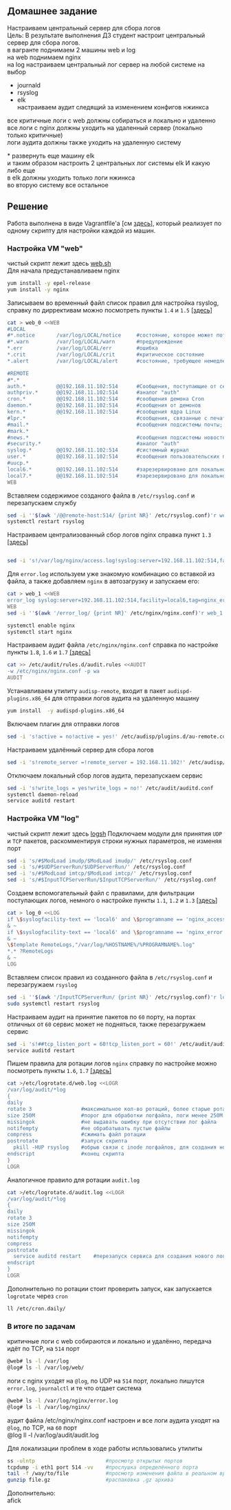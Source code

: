 [](https://github.com/dbudakov/16.log/blob/master/images/16.log_white.jpg)
## Домашнее задание  
Настраиваем центральный сервер для сбора логов  
Цель: В результате выполнения ДЗ студент настроит центральный сервер для сбора логов.  
в вагранте поднимаем 2 машины web и log  
на web поднимаем nginx  
на log настраиваем центральный лог сервер на любой системе на выбор  
- journald  
- rsyslog  
- elk  
настраиваем аудит следящий за изменением конфигов нжинкса  
  
все критичные логи с web должны собираться и локально и удаленно  
все логи с nginx должны уходить на удаленный сервер (локально только критичные)  
логи аудита должны также уходить на удаленную систему  
  
\* развернуть еще машину elk  
и таким образом настроить 2 центральных лог системы elk И какую либо еще  
в elk должны уходить только логи нжинкса  
во вторую систему все остальное  
  
## Решение  
Работа выполнена в виде Vagrantfile'а [см [здесь](https://github.com/dbudakov/16.log/blob/master/homework/Vagrantfile)], который реализует по одному скрипту для настройки каждой из машин.
### Настройка VM "web"
чистый скрипт лежит здесь [web.sh](https://github.com/dbudakov/16.log/blob/master/homework/web.sh)  
Для начала предустанавливаем nginx
```sh
yum install -y epel-release
yum install -y nginx
```
Записываем во временный файл список правил для настройка rsyslog,  
справку по диррективам можно посмотреть пункты `1.4` и `1.5` [[здесь]](https://github.com/dbudakov/16.log/blob/master/source.md) 
```sh
cat > web_0 <<WEB
#LOCAL
#*.notice       /var/log/LOCAL/notice     #состояние, которое может потребовать внимания
#*.warn         /var/log/LOCAL/warn       #предупреждение
*.err           /var/log/LOCAL/err        #ошибка
*.crit          /var/log/LOCAL/crit       #критическое состояние
*.alert         /var/log/LOCAL/alert      #состояние, требующее немедленного вмешательства

#REMOTE
#*.*
auth.*          @@192.168.11.102:514      #Сообщения, поступающие от сервисов авторизации и безопасности
authpriv.*      @@192.168.11.102:514      #aналог "auth"
cron.*          @@192.168.11.102:514      #сообщения демона Cron
daemon.*        @@192.168.11.102:514      #сообщения от демонов
kern.*          @@192.168.11.102:514      #сообщения ядра Linux
#lpr.*                                    #сообщения, связанные с печатью
#mail.*                                   #сообщения подсистемы почты;
#mark.*                 
#news.*                                   #сообщения подсистемы новостей сети
#security.*                               #аналог "auth"
syslog.*        @@192.168.11.102:514      #системный журнал
user.*          @@192.168.11.102:514      #сообщения пользовательских программ
#uucp.*
local6.*        @@192.168.11.102:514      #зарезервировано для локального использования
local7.*        @@192.168.11.102:514      #зарезервировано для локального использования
WEB
```  
Вставляем содержимое созданого файла в `/etc/rsyslog.conf` и перезапускаем службу
```sh
sed -i ''$(awk '/@@remote-host:514/ {print NR}' /etc/rsyslog.conf)'r web_0'  /etc/rsyslog.conf
systemctl restart rsyslog
```  
Настраиваем централизованный сбор логов nginx 
справка пункт `1.3` [[здесь]](https://github.com/dbudakov/16.log/blob/master/source.md) 
```sh

sed -i 's!/var/log/nginx/access.log!syslog:server=192.168.11.102:514,facility=local6,tag=nginx_access,severity=info!' /etc/nginx/nginx.conf
```  
Для `error.log` используем уже знакомую комбинацию со вставкой из файла, а также добавляем `nginx` в автозагрузку и запускаем его:
```sh
cat > web_1 <<WEB
error_log syslog:server=192.168.11.102:514,facility=local6,tag=nginx_error;
WEB
sed -i ''$(awk '/error_log/ {print NR}' /etc/nginx/nginx.conf)'r web_1'  /etc/nginx/nginx.conf

systemctl enable nginx
systemctl start nginx
```  
Настраиваем аудит файла `/etc/nginx/nginx.conf`
справка по настройке пункты `1.8`, `1.6` и `1.7` [[здесь]](https://github.com/dbudakov/16.log/blob/master/source.md) 
```sh
cat >> /etc/audit/rules.d/audit.rules <<AUDIT
-w /etc/nginx/nginx.conf -p wa
AUDIT
```  
Устанавливаем утилиту `audisp-remote`, входит в пакет `audispd-plugins.x86_64` для отправки логов аудита на удаленную машину
```sh
yum install  -y audispd-plugins.x86_64
```  
Включаем плагин для отправки логов  
```sh
sed -i 's!active = no!active = yes!' /etc/audisp/plugins.d/au-remote.conf
```
Настраиваем удалённый сервер для сбора логов
```sh
sed -i 's!remote_server =!remote_server = 192.168.11.102!' /etc/audisp/audisp-remote.conf
```  
Отключаем локальный сбор логов аудита, перезапускаем сервис  
```sh
sed -i 's!write_logs = yes!write_logs = no!' /etc/audit/auditd.conf
systemctl daemon-reload
service auditd restart
```
### Настройка VM "log"
чистый скрипт лежит здесь [logsh](https://github.com/dbudakov/16.log/blob/master/homework/log.sh)
Подключаем модули для принятия `UDP` и `TCP` пакетов, раскомментируя строки нужных параметров, не изменяя порт  
```sh
sed -i 's/#$ModLoad imudp/$ModLoad imudp/' /etc/rsyslog.conf
sed -i 's/#$UDPServerRun/$UDPServerRun/' /etc/rsyslog.conf
sed -i 's/#$ModLoad imtcp/$ModLoad imtcp/' /etc/rsyslog.conf
sed -i 's/#$InputTCPServerRun/$InputTCPServerRun/' /etc/rsyslog.conf
```  
Создаем вспомогательный файл с правилами, для фильтрации поступающих логов, 
немного о настройке пункты `1.1`, `1.2` и `1.3` [[здесь]](https://github.com/dbudakov/16.log/blob/master/source.md) 
```sh
cat > log_0 <<LOG
if \$syslogfacility-text == 'local6' and \$programname == 'nginx_access' then /var/log/web/nginx/access.log
& ~
if \$syslogfacility-text == 'local6' and \$programname == 'nginx_error' then /var/log/web/nginx/error.log
& ~
\$template RemoteLogs,"/var/log/%HOSTNAME%/%PROGRAMNAME%.log"
*.* ?RemoteLogs
& ~
LOG
```
Вставляем список правил из созданного файла в `/etc/rsyslog.conf` и перезагружаем `rsyslog`
```sh
sed -i ''$(awk '/InputTCPServerRun/ {print NR}' /etc/rsyslog.conf)'r log_0'  /etc/rsyslog.conf
sudo systemctl restart rsyslog
```   
Настраиваем аудит на принятие пакетов по `60` порту, на портах отличных от `60` сервис может не подняться, также перезагружаем сервис  
```sh
sed -i 's!##tcp_listen_port = 60!tcp_listen_port = 60!' /etc/audit/auditd.conf
service auditd restart
```  
Пишем правила для ротации логов `nginx`
справку по настройке можно посмотреть  пункты `1.6`, `1.7`  [[здесь]](https://github.com/dbudakov/16.log/blob/master/source.md)
```sh
cat >/etc/logrotate.d/web.log <<LOGR
/var/log/audit/*log
{
daily
rotate 3                #максимальное кол-во ротаций, более старые ротации удаляются
size 250M               #порог для обработки логфайла, логи менее 250М ротироваться не будут
missingok               #не выдавать ошибку при отсутствии лог файла
notifempty              #не обрабатывать пустые файлы
compress                #сжимать файл ротации
postrotate              #запуск скрипта 
  pkill -HUP rsyslog    #обрыв связи с inode логфайлов, для создания нового логфайла, без этого логи будут лететь в туже inode, то есть в файл ротации
endscript               #конец скрипта
}
LOGR
```
Аналогичное правило для ротации `audit.log`  
```sh
cat >/etc/logrotate.d/audit.log <<LOGR
/var/log/audit/*log
{
daily
rotate 3
size 250M
missingok
notifempty
compress
postrotate
  service auditd restart    #перезапуск сервиса для создания нового логфайла
endscript
}
LOGR
```
Дополнительно по ротации стоит проверить запуск, как запускается `logrotate` через `cron`  
```sh
ll /etc/cron.daily/  
```
### В итоге по задачам   
критичные логи с web собираются и локально и удалённо, передача идёт по TCP, на `514` порт  
```sh
@web# ls -l /var/log
@log# ls -l /var/log/web/
```  
логи с nginx уходят на `@log`, по UDP на `514` порт, локально пишутся `error.log`, `journalctl` и те что отдает система  
```sh
@web# ls -l /var/log/nginx/error.log  
@log# ls -l /var/log/nginx/  
```  

аудит файла /etc/nginx/nginx.conf настроен и все логи аудита уходят на `@log`, по  TCP, на `60` порт   
@log ll -l /var/log/audit/audit.log   

Для локализации проблем в ходе работы испльзовались утилиты   
```sh
ss -ulntp                       #просмотр открытых портов
tcpdump -i eth1 port 514 -vv    #прослушка определённого порта
tail -f /way/to/file            #просмотр изменения файла в реальном времени
gunzip file.gz                  #распаковка .gz архива
```  
Дополнительно:  
afick  
